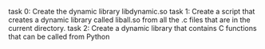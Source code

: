 
task 0: Create the dynamic library libdynamic.so
task 1: Create a script that creates a dynamic library called liball.so from all the .c files that are in the current directory.
task 2: Create a dynamic library that contains C functions that can be called from Python

